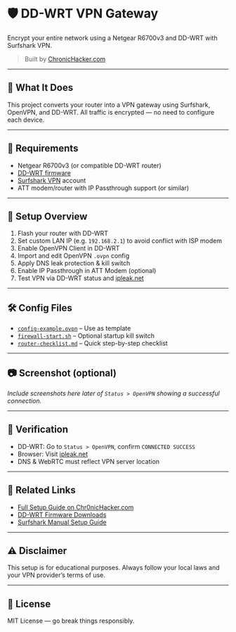 # 🛡️ DD-WRT VPN Gateway

Encrypt your entire network using a Netgear R6700v3 and DD-WRT with Surfshark VPN.

> Built by [ChronicHacker.com](https://www.chronichacker.com/nighthawk-ddwrt-vpn-gateway/)

---

## 🔧 What It Does

This project converts your router into a VPN gateway using Surfshark, OpenVPN, and DD-WRT. All traffic is encrypted — no need to configure each device.

---

## 🧰 Requirements

- Netgear R6700v3 (or compatible DD-WRT router)
- [DD-WRT firmware](https://dd-wrt.com/)
- [Surfshark VPN](https://surfshark.com) account
- ATT modem/router with IP Passthrough support (or similar)

---

## 🚀 Setup Overview

1. Flash your router with DD-WRT
2. Set custom LAN IP (e.g. `192.168.2.1`) to avoid conflict with ISP modem
3. Enable OpenVPN Client in DD-WRT
4. Import and edit OpenVPN `.ovpn` config
5. Apply DNS leak protection & kill switch
6. Enable IP Passthrough in ATT Modem (optional)
7. Test VPN via DD-WRT status and [ipleak.net](https://ipleak.net)

---

## 🛠️ Config Files

- [`config-example.ovpn`](./config-example.ovpn) – Use as template
- [`firewall-start.sh`](./firewall-start.sh) – Optional startup kill switch
- [`router-checklist.md`](./router-checklist.md) – Quick step-by-step checklist

---

## 📷 Screenshot (optional)

*Include screenshots here later of `Status > OpenVPN` showing a successful connection.*

---

## 🧪 Verification

- DD-WRT: Go to `Status > OpenVPN`, confirm `CONNECTED SUCCESS`
- Browser: Visit [ipleak.net](https://ipleak.net)
- DNS & WebRTC must reflect VPN server location

---

## 📎 Related Links

- [Full Setup Guide on Chr0nicHacker.com](https://www.chronichacker.com/nighthawk-ddwrt-vpn-gateway/)
- [DD-WRT Firmware Downloads](https://dd-wrt.com/)
- [Surfshark Manual Setup Guide](https://support.surfshark.com/hc/en-us/articles/360038992494-DD-WRT-setup)

---

## ⚠️ Disclaimer

This setup is for educational purposes. Always follow your local laws and your VPN provider’s terms of use.

---

## 📜 License

MIT License — go break things responsibly.
